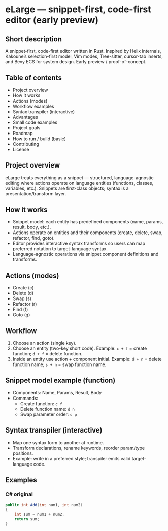 
# eLarge — snippet-first, code-first editor (early preview)

## Short description
A snippet-first, code-first editor written in Rust. Inspired by Helix internals, Kakoune’s selection-first model, Vim modes, Tree-sitter, cursor-tab inserts, and Bevy ECS for system design. Early preview / proof-of-concept.

## Table of contents
- Project overview
- How it works
- Actions (modes)
- Workflow examples
- Syntax transpiler (interactive)
- Advantages
- Small code examples
- Project goals
- Roadmap
- How to run / build (basic)
- Contributing
- License

## Project overview
eLarge treats everything as a snippet — structured, language-agnostic editing where actions operate on language entities (functions, classes, variables, etc.). Snippets are first-class objects; syntax is a presentation/transform layer.

## How it works
- Snippet model: each entity has predefined components (name, params, result, body, etc.).
- Actions operate on entities and their components (create, delete, swap, refactor, find, goto).
- Editor provides interactive syntax transforms so users can map preferred notation to target-language syntax.
- Language-agnostic operations via snippet component definitions and transforms.

## Actions (modes)
- Create (c)  
- Delete (d)  
- Swap (s)  
- Refactor (r)  
- Find (f)  
- Goto (g)  

## Workflow
1. Choose an action (single key).  
2. Choose an entity (two-key short code). Example: `c + f` = create function; `d + f` = delete function.  
3. Inside an entity use action + component initial. Example: `d + n` = delete function name; `s + n` = swap function name.

## Snippet model example (function)
- Components: Name, Params, Result, Body  
- Commands:  
  - Create function: `c f`  
  - Delete function name: `d n`  
  - Swap parameter order: `s p`  

## Syntax transpiler (interactive)
- Map one syntax form to another at runtime.  
- Transform declarations, rename keywords, reorder param/type positions.  
- Example: write in a preferred style; transpiler emits valid target-language code.

## Examples

### C# original
```csharp
public int Add(int num1, int num2)
{
    int sum = num1 + num2;
    return sum;
}


